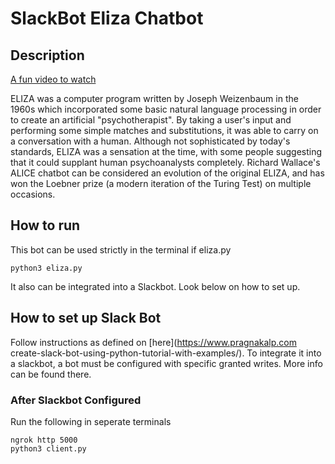 # SlackBot Eliza Chatbot 

## Description

[A fun video to watch](https://www.youtube.com/embed/WnzlbyTZsQY)

ELIZA was a computer program written by Joseph Weizenbaum in the 1960s which incorporated some basic natural language processing in order to create an artificial "psychotherapist".  By taking a user's input and performing some simple matches and substitutions, it was able to carry on a conversation with a human.  Although not sophisticated by today's standards, ELIZA was a sensation at the time, with some people suggesting that it could supplant human psychoanalysts completely.    Richard Wallace's ALICE chatbot can be considered an evolution of the original ELIZA, and has won the Loebner prize (a modern iteration of the Turing Test) on multiple occasions.

## How to run
This bot can be used strictly in the terminal if eliza.py

    python3 eliza.py

It also can be integrated into a Slackbot. Look below on how to set up.

## How to set up Slack Bot

Follow instructions as defined on [here](https://www.pragnakalp.com create-slack-bot-using-python-tutorial-with-examples/). To integrate it into a slackbot,
a bot must be configured with specific granted writes. More info can be found there.

### After Slackbot Configured

Run the following in seperate terminals

    ngrok http 5000
    python3 client.py

